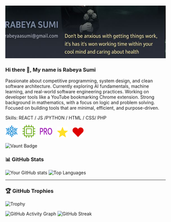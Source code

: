 ![Screenshot](https://github.com/RabeyaSumi/images/blob/main/github-bannerr.png)

### Hi there 👋, My name is Rabeya Sumi
Passionate about competitive programming, system design, and clean software architecture. Currently exploring AI fundamentals, machine learning, and real-world software engineering practices. Working on developer tools like a YouTube bookmarking Chrome extension. Strong background in mathematics, with a focus on logic and problem solving. Focused on building tools that are minimal, efficient, and purpose-driven.

Skills: REACT / JS /PYTHON / HTML / CSS/ PHP


<a href='https://archiveprogram.github.com/'><img src='https://raw.githubusercontent.com/acervenky/animated-github-badges/master/assets/acbadge.gif' width='40' height='40'></a> <a href='https://docs.github.com/en/developers'><img src='https://raw.githubusercontent.com/acervenky/animated-github-badges/master/assets/devbadge.gif' width='40' height='40'></a> <a href='https://github.com/pricing'><img src='https://raw.githubusercontent.com/acervenky/animated-github-badges/master/assets/pro.gif' width='40' height='40'></a> <a href='https://stars.github.com/'><img src='https://raw.githubusercontent.com/acervenky/animated-github-badges/master/assets/starbadge.gif' width='35' height='35'></a> <a href='https://docs.github.com/en/github/supporting-the-open-source-community-with-github-sponsors'><img src='https://raw.githubusercontent.com/acervenky/animated-github-badges/master/assets/sponsorbadge.gif' width='35' height='35'></a> 

![Vaunt Badge](https://api.vaunt.dev/v1/github/entities/https://github.com/RabeyaSumi/contributions?format=svg&private=false)  



<!---
RabeyaSumi/RabeyaSumi is a ✨ special ✨ repository because its `README.md` (this file) appears on your GitHub profile.
You can click the Preview link to take a look at your changes.
--->
### 📊 GitHub Stats

![Your GitHub stats](https://github-readme-stats.vercel.app/api?username=RabeyaSumi&show_icons=true&theme=radical)
![Top Languages](https://github-readme-stats.vercel.app/api/top-langs/?username=RabeyaSumi&layout=compact&theme=radical)

---

### 🏆 GitHub Trophies

![Trophy](https://github-profile-trophy.vercel.app/?username=RabeyaSumi&theme=gruvbox)

![GitHub Activity Graph](https://github-readme-activity-graph.cyclic.app/graph?username=RabeyaSumi&theme=react-dark)
![GitHub Streak](https://streak-stats.demolab.com/?user=RabeyaSumi&theme=dark)


